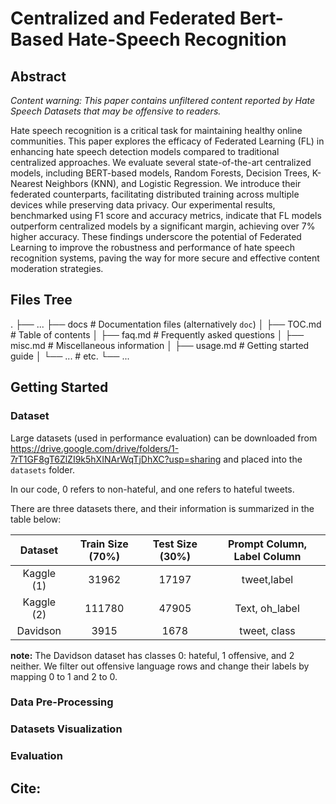 # Centralized and Federated Bert-Based Hate-Speech Recognition

## Abstract
_Content warning: This paper contains unfiltered content reported by Hate Speech Datasets that may be offensive to readers._

Hate speech recognition is a critical task for maintaining healthy online communities. This paper explores the efficacy of Federated Learning (FL) in enhancing hate speech detection models compared to traditional centralized approaches. We evaluate several state-of-the-art centralized models, including BERT-based models, Random Forests, Decision Trees, K-Nearest Neighbors (KNN), and Logistic Regression. We introduce their federated counterparts, facilitating distributed training across multiple devices while preserving data privacy. Our experimental results, benchmarked using F1 score and accuracy metrics, indicate that FL models outperform centralized models by a significant margin, achieving over $7\%$ higher accuracy. These findings underscore the potential of Federated Learning to improve the robustness and performance of hate speech recognition systems, paving the way for more secure and effective content moderation strategies.

## Files Tree
  .
    ├── ...
    ├── docs                    # Documentation files (alternatively `doc`)
    │   ├── TOC.md              # Table of contents
    │   ├── faq.md              # Frequently asked questions
    │   ├── misc.md             # Miscellaneous information
    │   ├── usage.md            # Getting started guide
    │   └── ...                 # etc.
    └── ...

## Getting Started

### Dataset
Large datasets (used in performance evaluation) can be downloaded from https://drive.google.com/drive/folders/1-7rT1GF8gT6ZlZI9k5hXINArWqTjDhXC?usp=sharing and placed into the `datasets` folder. 

In our code, 0 refers to non-hateful, and one refers to hateful tweets. 

There are three datasets there, and their information is summarized in the table below:


| Dataset |  Train Size (70%)  | Test Size (30%) | Prompt Column, Label Column |
|:-----:|:--------:|:------:|:------:| 
| Kaggle (1)   | 31962 | 17197 |  tweet,label |
| Kaggle (2)   |  111780  |   47905 | Text, oh_label |
| Davidson   | 3915 |    1678 | tweet, class |

**note:** The Davidson dataset has classes 0: hateful, 1 offensive, and 2 neither. We filter out offensive language rows and change their labels by mapping 0 to 1 and 2 to 0.


### Data Pre-Processing


### Datasets Visualization


### Evaluation




## Cite:
